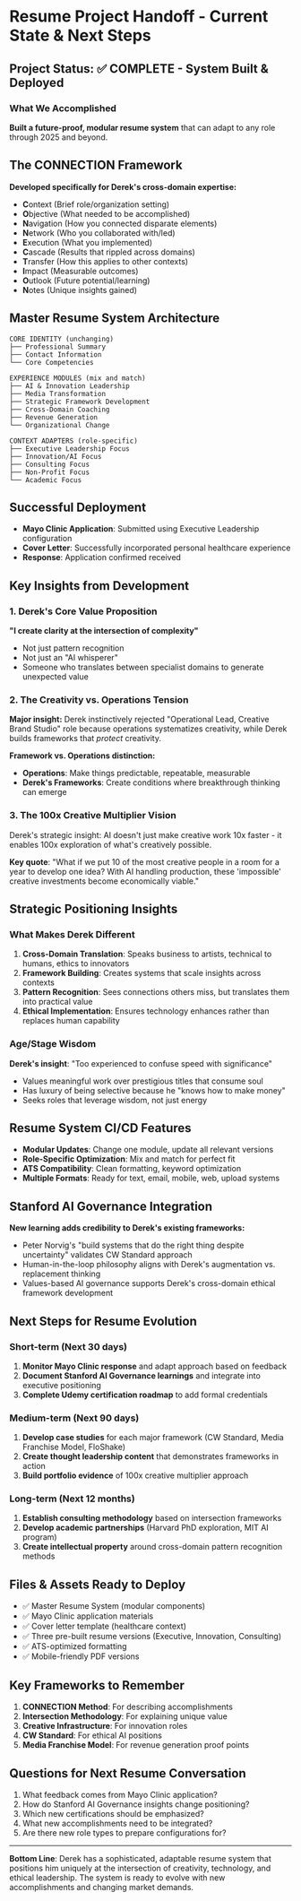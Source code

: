 # Resume Project Handoff - Current State & Next Steps

## Project Status: ✅ COMPLETE - System Built & Deployed

### What We Accomplished
**Built a future-proof, modular resume system** that can adapt to any role through 2025 and beyond.

## The CONNECTION Framework
**Developed specifically for Derek's cross-domain expertise:**
- **C**ontext (Brief role/organization setting)
- **O**bjective (What needed to be accomplished)  
- **N**avigation (How you connected disparate elements)
- **N**etwork (Who you collaborated with/led)
- **E**xecution (What you implemented)
- **C**ascade (Results that rippled across domains)
- **T**ransfer (How this applies to other contexts)
- **I**mpact (Measurable outcomes)
- **O**utlook (Future potential/learning)
- **N**otes (Unique insights gained)

## Master Resume System Architecture
```
CORE IDENTITY (unchanging)
├── Professional Summary
├── Contact Information  
└── Core Competencies

EXPERIENCE MODULES (mix and match)
├── AI & Innovation Leadership
├── Media Transformation
├── Strategic Framework Development
├── Cross-Domain Coaching
├── Revenue Generation
└── Organizational Change

CONTEXT ADAPTERS (role-specific)
├── Executive Leadership Focus
├── Innovation/AI Focus
├── Consulting Focus
├── Non-Profit Focus
└── Academic Focus
```

## Successful Deployment
- **Mayo Clinic Application**: Submitted using Executive Leadership configuration
- **Cover Letter**: Successfully incorporated personal healthcare experience
- **Response**: Application confirmed received

## Key Insights from Development

### 1. Derek's Core Value Proposition
**"I create clarity at the intersection of complexity"**
- Not just pattern recognition
- Not just an "AI whisperer"  
- Someone who translates between specialist domains to generate unexpected value

### 2. The Creativity vs. Operations Tension
**Major insight:** Derek instinctively rejected "Operational Lead, Creative Brand Studio" role because operations systematizes creativity, while Derek builds frameworks that *protect* creativity.

**Framework vs. Operations distinction:**
- **Operations**: Make things predictable, repeatable, measurable
- **Derek's Frameworks**: Create conditions where breakthrough thinking can emerge

### 3. The 100x Creative Multiplier Vision
Derek's strategic insight: AI doesn't just make creative work 10x faster - it enables 100x exploration of what's creatively possible.

**Key quote**: "What if we put 10 of the most creative people in a room for a year to develop one idea? With AI handling production, these 'impossible' creative investments become economically viable."

## Strategic Positioning Insights

### What Makes Derek Different
1. **Cross-Domain Translation**: Speaks business to artists, technical to humans, ethics to innovators
2. **Framework Building**: Creates systems that scale insights across contexts
3. **Pattern Recognition**: Sees connections others miss, but translates them into practical value
4. **Ethical Implementation**: Ensures technology enhances rather than replaces human capability

### Age/Stage Wisdom
**Derek's insight**: "Too experienced to confuse speed with significance"
- Values meaningful work over prestigious titles that consume soul
- Has luxury of being selective because he "knows how to make money"
- Seeks roles that leverage wisdom, not just energy

## Resume System CI/CD Features
- **Modular Updates**: Change one module, update all relevant versions
- **Role-Specific Optimization**: Mix and match for perfect fit
- **ATS Compatibility**: Clean formatting, keyword optimization
- **Multiple Formats**: Ready for text, email, mobile, web, upload systems

## Stanford AI Governance Integration
**New learning adds credibility to Derek's existing frameworks:**
- Peter Norvig's "build systems that do the right thing despite uncertainty" validates CW Standard approach
- Human-in-the-loop philosophy aligns with Derek's augmentation vs. replacement thinking
- Values-based AI governance supports Derek's cross-domain ethical framework development

## Next Steps for Resume Evolution

### Short-term (Next 30 days)
1. **Monitor Mayo Clinic response** and adapt approach based on feedback
2. **Document Stanford AI Governance learnings** and integrate into executive positioning
3. **Complete Udemy certification roadmap** to add formal credentials

### Medium-term (Next 90 days)  
1. **Develop case studies** for each major framework (CW Standard, Media Franchise Model, FloShake)
2. **Create thought leadership content** that demonstrates frameworks in action
3. **Build portfolio evidence** of 100x creative multiplier approach

### Long-term (Next 12 months)
1. **Establish consulting methodology** based on intersection frameworks
2. **Develop academic partnerships** (Harvard PhD exploration, MIT AI program)
3. **Create intellectual property** around cross-domain pattern recognition methods

## Files & Assets Ready to Deploy
- ✅ Master Resume System (modular components)
- ✅ Mayo Clinic application materials
- ✅ Cover letter template (healthcare context)
- ✅ Three pre-built resume versions (Executive, Innovation, Consulting)
- ✅ ATS-optimized formatting
- ✅ Mobile-friendly PDF versions

## Key Frameworks to Remember
1. **CONNECTION Method**: For describing accomplishments
2. **Intersection Methodology**: For explaining unique value 
3. **Creative Infrastructure**: For innovation roles
4. **CW Standard**: For ethical AI positions
5. **Media Franchise Model**: For revenue generation proof points

## Questions for Next Resume Conversation
1. What feedback comes from Mayo Clinic application?
2. How do Stanford AI Governance insights change positioning?
3. Which new certifications should be emphasized?
4. What new accomplishments need to be integrated?
5. Are there new role types to prepare configurations for?

---

**Bottom Line**: Derek has a sophisticated, adaptable resume system that positions him uniquely at the intersection of creativity, technology, and ethical leadership. The system is ready to evolve with new accomplishments and changing market demands.